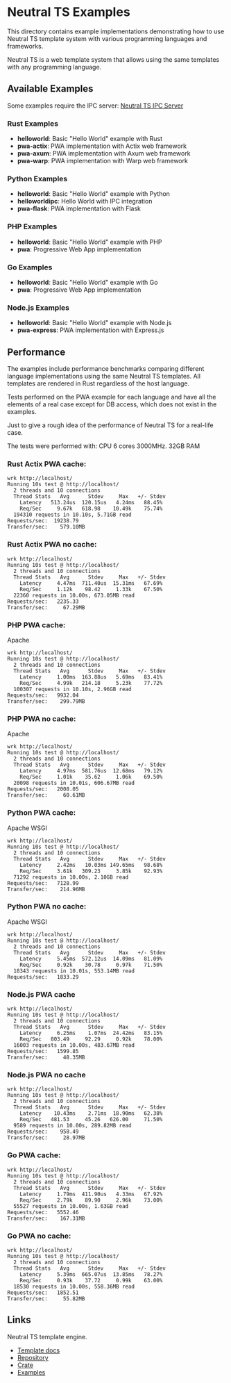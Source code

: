 Neutral TS Examples
===================

This directory contains example implementations demonstrating how to use Neutral TS template system with various programming languages and frameworks.

Neutral TS is a web template system that allows using the same templates with any programming language.

## Available Examples

Some examples require the IPC server: [Neutral TS IPC Server](https://github.com/FranBarInstance/neutral-ipc/releases)

### Rust Examples
- **helloworld**: Basic "Hello World" example with Rust
- **pwa-actix**: PWA implementation with Actix web framework
- **pwa-axum**: PWA implementation with Axum web framework
- **pwa-warp**: PWA implementation with Warp web framework

### Python Examples
- **helloworld**: Basic "Hello World" example with Python
- **helloworldipc**: Hello World with IPC integration
- **pwa-flask**: PWA implementation with Flask

### PHP Examples
- **helloworld**: Basic "Hello World" example with PHP
- **pwa**: Progressive Web App implementation

### Go Examples
- **helloworld**: Basic "Hello World" example with Go
- **pwa**: Progressive Web App implementation

### Node.js Examples
- **helloworld**: Basic "Hello World" example with Node.js
- **pwa-express**: PWA implementation with Express.js

## Performance

The examples include performance benchmarks comparing different language implementations using the same Neutral TS templates. All templates are rendered in Rust regardless of the host language.

Tests performed on the PWA example for each language and have all the elements of a real case except for DB access, which does not exist in the examples.

Just to give a rough idea of the performance of Neutral TS for a real-life case.

The tests were performed with: CPU 6 cores 3000MHz. 32GB RAM

### Rust Actix PWA cache:

```
wrk http://localhost/
Running 10s test @ http://localhost/
  2 threads and 10 connections
  Thread Stats   Avg      Stdev     Max   +/- Stdev
    Latency   513.24us  120.15us   4.24ms   88.45%
    Req/Sec     9.67k   618.98    10.49k    75.74%
  194310 requests in 10.10s, 5.71GB read
Requests/sec:  19238.79
Transfer/sec:    579.10MB
```

### Rust Actix PWA no cache:

```
wrk http://localhost/
Running 10s test @ http://localhost/
  2 threads and 10 connections
  Thread Stats   Avg      Stdev     Max   +/- Stdev
    Latency     4.47ms  711.40us  15.31ms   67.69%
    Req/Sec     1.12k    98.42     1.33k    67.50%
  22360 requests in 10.00s, 673.05MB read
Requests/sec:   2235.33
Transfer/sec:     67.29MB
```

### PHP PWA cache:

Apache

```
wrk http://localhost/
Running 10s test @ http://localhost/
  2 threads and 10 connections
  Thread Stats   Avg      Stdev     Max   +/- Stdev
    Latency     1.00ms  163.88us   5.69ms   83.41%
    Req/Sec     4.99k   214.18     5.23k    77.72%
  100307 requests in 10.10s, 2.96GB read
Requests/sec:   9932.04
Transfer/sec:    299.79MB
```

### PHP PWA no cache:

Apache

```
wrk http://localhost/
Running 10s test @ http://localhost/
  2 threads and 10 connections
  Thread Stats   Avg      Stdev     Max   +/- Stdev
    Latency     4.97ms  581.76us  12.68ms   79.12%
    Req/Sec     1.01k    35.62     1.06k    69.50%
  20098 requests in 10.01s, 606.67MB read
Requests/sec:   2008.05
Transfer/sec:     60.61MB
```

### Python PWA cache:

Apache WSGI

```
wrk http://localhost/
Running 10s test @ http://localhost/
  2 threads and 10 connections
  Thread Stats   Avg      Stdev     Max   +/- Stdev
    Latency     2.42ms   10.03ms 149.65ms   98.68%
    Req/Sec     3.61k   309.23     3.85k    92.93%
  71292 requests in 10.00s, 2.10GB read
Requests/sec:   7128.99
Transfer/sec:    214.96MB
```

### Python PWA no cache:

Apache WSGI

```
wrk http://localhost/
Running 10s test @ http://localhost/
  2 threads and 10 connections
  Thread Stats   Avg      Stdev     Max   +/- Stdev
    Latency     5.45ms  572.12us  14.09ms   81.09%
    Req/Sec     0.92k    30.78     0.97k    71.50%
  18343 requests in 10.01s, 553.14MB read
Requests/sec:   1833.29
```

### Node.js PWA cache

```
wrk http://localhost/
Running 10s test @ http://localhost/
  2 threads and 10 connections
  Thread Stats   Avg      Stdev     Max   +/- Stdev
    Latency     6.25ms    1.07ms  24.42ms   83.15%
    Req/Sec   803.49     92.29     0.92k    78.00%
  16003 requests in 10.00s, 483.67MB read
Requests/sec:   1599.85
Transfer/sec:     48.35MB
```

### Node.js PWA no cache

```
wrk http://localhost/
Running 10s test @ http://localhost/
  2 threads and 10 connections
  Thread Stats   Avg      Stdev     Max   +/- Stdev
    Latency    10.43ms    2.71ms  18.90ms   62.38%
    Req/Sec   481.53     45.26   626.00     71.50%
  9589 requests in 10.00s, 289.82MB read
Requests/sec:    958.49
Transfer/sec:     28.97MB
```

### Go PWA cache:
```
wrk http://localhost/
Running 10s test @ http://localhost/
  2 threads and 10 connections
  Thread Stats   Avg      Stdev     Max   +/- Stdev
    Latency     1.79ms  411.90us   4.33ms   67.92%
    Req/Sec     2.79k    89.90     2.96k    73.00%
  55527 requests in 10.00s, 1.63GB read
Requests/sec:   5552.46
Transfer/sec:    167.31MB
```

### Go PWA no cache:
```
wrk http://localhost/
Running 10s test @ http://localhost/
  2 threads and 10 connections
  Thread Stats   Avg      Stdev     Max   +/- Stdev
    Latency     5.39ms  665.07us  13.85ms   78.27%
    Req/Sec     0.93k    37.72     0.99k    63.00%
  18530 requests in 10.00s, 558.36MB read
Requests/sec:   1852.51
Transfer/sec:     55.82MB
```

Links
-----

Neutral TS template engine.

- [Template docs](https://franbarinstance.github.io/neutralts-docs/docs/neutralts/doc/)
- [Repository](https://github.com/FranBarInstance/neutralts)
- [Crate](https://crates.io/crates/neutralts)
- [Examples](https://github.com/FranBarInstance/neutralts-docs/tree/master/examples)
